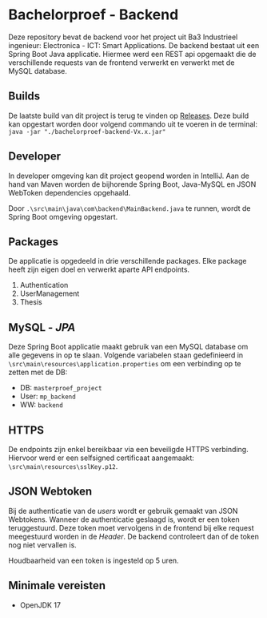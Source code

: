 # Bachelorproef - Backend

Deze repository bevat de backend voor het project uit Ba3 Industrieel ingenieur: Electronica - ICT: Smart Applications. De backend bestaat uit een Spring Boot Java applicatie. Hiermee werd een REST api opgemaakt die de verschillende requests van de frontend verwerkt en verwerkt met de MySQL database.

## Builds
De laatste build van dit project is terug te vinden op [Releases](https://github.com/Lukasdewachter/bachelorproef-backend/releases). Deze build kan opgestart worden door volgend commando uit te voeren in de terminal: `java -jar "./bachelorproef-backend-Vx.x.jar"`

## Developer
In developer omgeving kan dit project geopend worden in IntelliJ. Aan de hand van Maven worden de bijhorende Spring Boot, Java-MySQL en JSON WebToken dependencies opgehaald.

Door `.\src\main\java\com\backend\MainBackend.java` te runnen, wordt de Spring Boot omgeving opgestart.

## Packages
De applicatie is opgedeeld in drie verschillende packages. Elke package heeft zijn eigen doel en verwerkt aparte API endpoints.
1. Authentication
2. UserManagement
3. Thesis

## MySQL - *JPA*
Deze Spring Boot applicatie maakt gebruik van een MySQL database om alle gegevens in op te slaan. Volgende variabelen staan gedefinieerd in `\src\main\resources\application.properties` om een verbinding op te zetten met de DB:
* DB: `masterproef_project`  
* User: `mp_backend`  
* WW: `backend`

## HTTPS
De endpoints zijn enkel bereikbaar via een beveiligde HTTPS verbinding. Hiervoor werd er een selfsigned certificaat aangemaakt: `\src\main\resources\sslKey.p12`. 

## JSON Webtoken
Bij de authenticatie van de *users* wordt er gebruik gemaakt van JSON Webtokens. Wanneer de authenticatie geslaagd is, wordt er een token teruggestuurd. Deze token moet vervolgens in de frontend bij elke request meegestuurd worden in de *Header*. De backend controleert dan of de token nog niet vervallen is.

Houdbaarheid van een token is ingesteld op 5 uren.

## Minimale vereisten
* OpenJDK 17